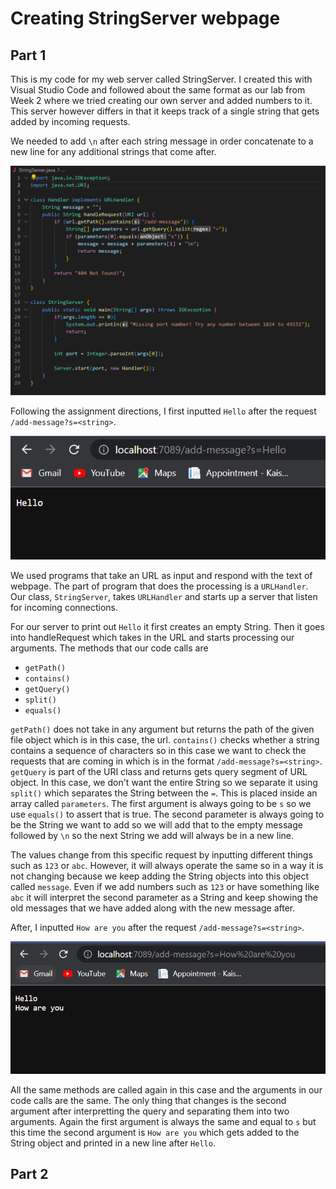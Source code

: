 # Creating StringServer webpage

## Part 1

This is my code for my web server called StringServer. I created this with Visual Studio Code
and followed about the same format as our lab from Week 2 where we tried creating our own
server and added numbers to it. This server however differs in that it keeps track of a single
string that gets added by incoming requests. 

We needed to add `\n` after each string message in order concatenate to a new line for
any additional strings that come after.

![Image](Week2Images/StringServer_code.png)

Following the assignment directions, I first inputted `Hello` after the request 
`/add-message?s=<string>`. 

![Image](Week2Images/Hello_SC.png)

We used programs that take an URL as input and respond with the text of webpage. The part of program that
does the processing is a `URLHandler`. Our class, `StringServer`, takes `URLHandler` and starts up a 
server that listen for incoming connections.

For our server to print out `Hello` it first creates an empty String. Then it goes into handleRequest which
takes in the URL and starts processing our arguments. The methods that our code calls are 

* `getPath()`
* `contains()`
* `getQuery()`
* `split()`
* `equals()`

`getPath()` does not take in any argument but returns the path of the given file object which is in this case, 
the url. `contains()` checks whether a string contains a sequence of characters so in this case we want to check
the requests that are coming in which is in the format `/add-message?s=<string>`. `getQuery` is part of the URI
class and returns gets query segment of URL object. In this case, we don't want the entire String so we separate 
it using `split()` which separates the String between the `=`. This is placed inside an array called `parameters`.
The first argument is always going to be `s` so we use `equals()` to assert that is true. The second parameter is 
always going to be the String we want to add so we will add that to the empty message followed by `\n` so the next
String we add will always be in a new line. 

The values change from this specific request by inputting different things such as `123` or `abc`. However, it will
always operate the same so in a way it is not changing because we keep adding the String objects into this object
called `message`. Even if we add numbers such as `123` or have something like `abc` it will interpret the second
parameter as a String and keep showing the old messages that we have added along with the new message after.

After, I inputted `How are you` after the request `/add-message?s=<string>`. 

![Image](Week2Images/HowAreYou_SC.png)

All the same methods are called again in this case and the arguments in our code calls are the same. The only thing that changes 
is the second argument after interpretting the query and separating them into two arguments. Again the first argument is always 
the same and equal to `s` but this time the second argument is `How are you` which gets added to the String object and printed 
in a new line after `Hello`.

## Part 2

